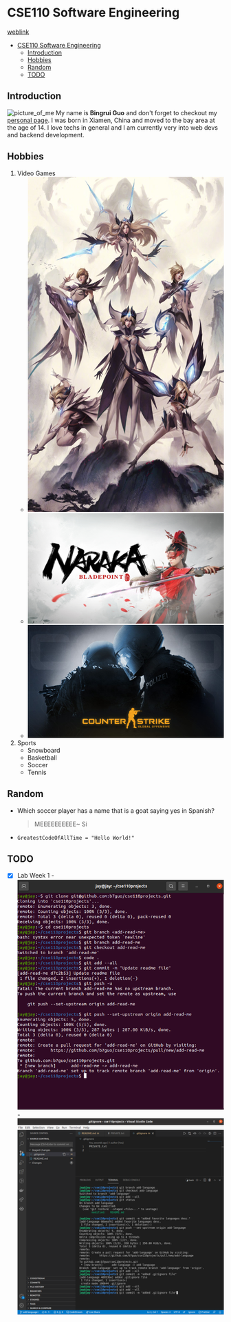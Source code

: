 # CSE110 Software Engineering
[weblink](README.md)
- [CSE110 Software Engineering](#cse110-software-engineering)
  - [Introduction](#introduction)
  - [Hobbies](#hobbies)
  - [Random](#random)
  - [TODO](#todo)
## Introduction
![picture_of_me](img/IMG_9646.PNG)
My name is **Bingrui Guo** and don't forget to checkout my [personal page](https://b7guo.github.io/). I was born in Xiamen, China and moved to the bay area at the age of 14. I love techs in general and I am currently very into web devs and backend development.
## Hobbies
1. Video Games
   - <img src = "img/League_IG.jpg" alt = "League" width = "540" height = "777">
   - ![Naraka:Bladepoint](img/naraka.jpeg)
   - ![CSGO](img/csgo.jpg)
2. Sports
   - Snowboard
   - Basketball
   - Soccer
   - Tennis
## Random
- Which soccer player has a name that is a goat saying yes in Spanish?
    > MEEEEEEEEEE~ Si
- `GreatestCodeOfAllTime = "Hello World!"` 
## TODO
- [x] Lab Week 1
      - ![screenshot1](screenshots/Screenshot%20from%202021-09-26%2019-38-41.png)
      - ![screenshot2](screenshots/Screenshot%20from%202021-09-26%2019-54-00.png)